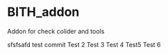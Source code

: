 # BITH_addon
Addon for check colider and tools 

sfsfsafd
test commit
Test 2
Test 3
Test 4
Test5
Test 6